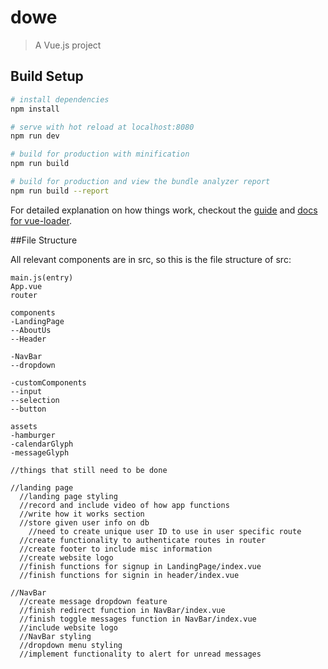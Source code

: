 # dowe

> A Vue.js project

## Build Setup

``` bash
# install dependencies
npm install

# serve with hot reload at localhost:8080
npm run dev

# build for production with minification
npm run build

# build for production and view the bundle analyzer report
npm run build --report
```

For detailed explanation on how things work, checkout the [guide](http://vuejs-templates.github.io/webpack/) and [docs for vue-loader](http://vuejs.github.io/vue-loader).

##File Structure

All relevant components are in src, so this is the file structure of src:
```
main.js(entry)
App.vue
router

components
-LandingPage
--AboutUs
--Header

-NavBar
--dropdown

-customComponents
--input
--selection
--button

assets
-hamburger
-calendarGlyph
-messageGlyph
```

```
//things that still need to be done

//landing page
  //landing page styling
  //record and include video of how app functions
  //write how it works section
  //store given user info on db
    //need to create unique user ID to use in user specific route
  //create functionality to authenticate routes in router
  //create footer to include misc information
  //create website logo
  //finish functions for signup in LandingPage/index.vue
  //finish functions for signin in header/index.vue

//NavBar
  //create message dropdown feature
  //finish redirect function in NavBar/index.vue
  //finish toggle messages function in NavBar/index.vue
  //include website logo
  //NavBar styling
  //dropdown menu styling
  //implement functionality to alert for unread messages


```